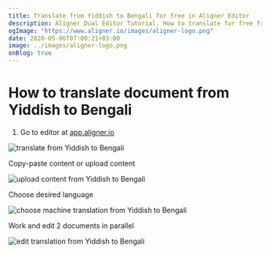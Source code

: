 ```yaml
---
title: Translate from Yiddish to Bengali for free in Aligner Editor
description: Aligner Dual Editor Tutorial. How to translate for free from Yiddish to Bengali. Aligner is multilingual document management platform. 
ogImage: "https://www.aligner.io/images/aligner-logo.png"
date: 2020-05-06T07:09:21+03:00
image: ../images/aligner-logo.png
onBlog: true
---
```


# How to translate document from Yiddish to Bengali

1. Go to editor at [app.aligner.io](https://app.aligner.io "Aligner App web page")

![translate from Yiddish to Bengali](../aligner-blank-editor.png "translate from Yiddish to Bengali")

Copy-paste content or upload content

![upload content from Yiddish to Bengali](../aligner-uploaded-document.png "upload content from Yiddish to Bengali")

Choose desired language

![choose machine translation from Yiddish to Bengali](../aligner-language-dropdown.png "choose machine translation from Yiddish to Bengali")

Work and edit 2 documents in parallel

![edit translation from Yiddish to Bengali](../aligner-double-sitded-editor.png "edit translation from Yiddish to Bengali")

